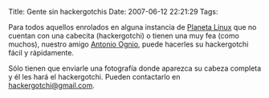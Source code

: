 Title: Gente sin hackergotchis
Date: 2007-06-12 22:21:29
Tags: 

<p>Para todos aquellos enrolados en alguna instancia de <a href="http://www.planetalinux.org/" target="_blank">Planeta Linux</a> que no cuentan con una cabecita (hackergotchi) o tienen una muy fea (como muchos), nuestro amigo <a href="http://gnrfan.org/" target="_blank">Antonio Ognio</a>, puede hacerles su hackergotchi fácil y rápidamente.</p>

<p>Sólo tienen que enviarle una fotografía donde aparezca su cabeza completa y él les hará el hackergotchi. Pueden contactarlo en <a href="mailto:hackergotchi@gmail.com" target="_blank">hackergotchi@gmail.com</a>.</p>
